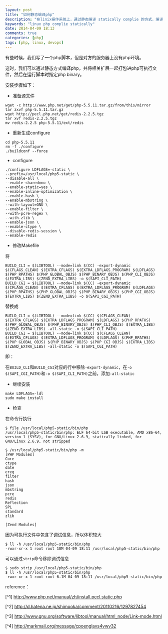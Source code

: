 ```yaml
---
layout: post
title: "如何静态编译php"
description: "在linix操作系统上，通过静态编译 statically complie 的方式，编译一个可以在无动态依赖的php可执行文件。"
keywords: "linux php complie statically"
date: 2014-04-09 18:13
comments: true
categories: [php]
tags: [php, linux, devops]
---
```

有些时候，我们写了一个php脚本，但是对方的服务器上没有php环境。

这时，我们可以通过静态方式编译php，并将相关扩展一起打包进php可执行文件，然后在运行脚本时指定php binary。

安装步骤如下：

* 准备源文件
```
wget -c http://www.php.net/get/php-5.5.11.tar.gz/from/this/mirror
tar zxvf php-5.5.11.tar.gz
wget http://pecl.php.net/get/redis-2.2.5.tgz
tar xvf redis-2.2.5.tgz
mv redis-2.2.5 php-5.5.11/ext/redis
```

* 重新生成configure
```
cd php-5.5.11
rm -f ./configure
./buildconf --force
```

* configure
```
./configure LDFLAGS=-static \
--prefix=/usr/local/php5-static \
--disable-all \
--enable-shared=no \
--enable-static=yes \
--enable-inline-optimization \
--enable-hash \
--enable-mbstring \
--with-layout=GNU \
--enable-filter \
--with-pcre-regex \
--with-zlib \
--enable-json \
--enable-ctype \
--disable-redis-session \
--enable-redis
```

* 修改Makefile

将
```
BUILD_CLI = $(LIBTOOL) --mode=link $(CC) -export-dynamic $(CFLAGS_CLEAN) $(EXTRA_CFLAGS) $(EXTRA_LDFLAGS_PROGRAM) $(LDFLAGS) $(PHP_RPATHS) $(PHP_GLOBAL_OBJS) $(PHP_BINARY_OBJS) $(PHP_CLI_OBJS) $(EXTRA_LIBS) $(ZEND_EXTRA_LIBS) -o $(SAPI_CLI_PATH)
BUILD_CGI = $(LIBTOOL) --mode=link $(CC) -export-dynamic $(CFLAGS_CLEAN) $(EXTRA_CFLAGS) $(EXTRA_LDFLAGS_PROGRAM) $(LDFLAGS) $(PHP_RPATHS) $(PHP_GLOBAL_OBJS) $(PHP_BINARY_OBJS) $(PHP_CGI_OBJS) $(EXTRA_LIBS) $(ZEND_EXTRA_LIBS) -o $(SAPI_CGI_PATH)
```
替换成
```
BUILD_CLI = $(LIBTOOL) --mode=link $(CC) $(CFLAGS_CLEAN) $(EXTRA_CFLAGS) $(EXTRA_LDFLAGS_PROGRAM) $(LDFLAGS) $(PHP_RPATHS) $(PHP_GLOBAL_OBJS) $(PHP_BINARY_OBJS) $(PHP_CLI_OBJS) $(EXTRA_LIBS) $(ZEND_EXTRA_LIBS) -all-static -o $(SAPI_CLI_PATH)
BUILD_CGI = $(LIBTOOL) --mode=link $(CC) $(CFLAGS_CLEAN) $(EXTRA_CFLAGS) $(EXTRA_LDFLAGS_PROGRAM) $(LDFLAGS) $(PHP_RPATHS) $(PHP_GLOBAL_OBJS) $(PHP_BINARY_OBJS) $(PHP_CGI_OBJS) $(EXTRA_LIBS) $(ZEND_EXTRA_LIBS) -all-static -o $(SAPI_CGI_PATH)
```
即：

在`BUILD_CLI`和`BUILD_CGI`对应的行中移除`-export-dynamic`，在`-o $(SAPI_CGI_PATH)`和`-o $(SAPI_CLI_PATH)`之前，添加`-all-static`

* 继续安装
```
make LDFLAGS=-ldl
sudo make install
```

* 检查

在命令行执行

    $ file /usr/local/php5-static/bin/php
    /usr/local/php5-static/bin/php: ELF 64-bit LSB executable, AMD x86-64, version 1 (SYSV), for GNU/Linux 2.6.9, statically linked, for GNU/Linux 2.6.9, not stripped

    $ /usr/local/php5-static/bin/php -m
    [PHP Modules]
    Core
    ctype
    date
    ereg
    filter
    hash
    json
    mbstring
    pcre
    redis
    Reflection
    SPL
    standard
    zlib

    [Zend Modules]

因为可执行文件中包含了调试信息，所以体积较大

    $ ll -h /usr/local/php5-static/bin/php
    -rwxr-xr-x 1 root root 18M 04-09 18:11 /usr/local/php5-static/bin/php

可以通过`strip`命令移除调试信息

    $ sudo strip /usr/local/php5-static/bin/php
    $ ll -h /usr/local/php5-static/bin/php
    -rwxr-xr-x 1 root root 6.1M 04-09 18:11 /usr/local/php5-static/bin/php

reference：

[^1] http://www.php.net/manual/zh/install.pecl.static.php

[^2] http://d.hatena.ne.jp/shimooka/comment/20110216/1297827454

[^3] http://www.gnu.org/software/libtool/manual/html_node/Link-mode.html

[^4] http://markmail.org/message/cpoenglavs4vwv32

